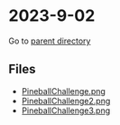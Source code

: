 # 2023-9-02

 Go to [parent directory](../)

## Files

- [PineballChallenge.png](PineballChallenge.png)
- [PineballChallenge2.png](PineballChallenge2.png)
- [PineballChallenge3.png](PineballChallenge3.png)
